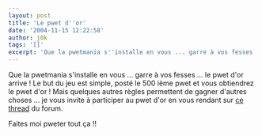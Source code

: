 ```yaml
---
layout: post
title: 'Le pwet d''or'
date: '2004-11-15 12:22:58'
author: j0k
tags: '[]'
excerpt: 'Que la pwetmania s''installe en vous ... garre à vos fesses ... le pwet d''or arrive !   Le but du jeu est simple, posté le 500 ième pwet et vous obtiendrez le pwet d''or !   Mais quelques autres règles permettent de gagner d''autres choses ... je vous invite à participer au pwet d''or en vous rendant sur'
---
```


Que la pwetmania s'installe en vous ... garre à vos fesses ... le pwet d'or arrive !   Le but du jeu est simple, posté le 500 ième pwet et vous obtiendrez le pwet d'or !   Mais quelques autres règles permettent de gagner d'autres choses ... je vous invite à participer au pwet d'or en vous rendant sur [ce thread](http://www.j0k3r.net/forum/le-pwet-d'or-59.htm) du forum.

Faites moi pweter tout ça !!
